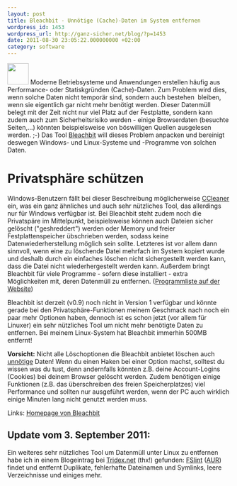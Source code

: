 ```yaml
---
layout: post
title: Bleachbit - Unnötige (Cache)-Daten im System entfernen
wordpress_id: 1453
wordpress_url: http://ganz-sicher.net/blog/?p=1453
date: 2011-08-30 23:05:22.000000000 +02:00
category: software
---
```

<img class="lefticon" title="zen_classic_logo" src="{{site.baseurl}}/wp-content/uploads/zen_classic_logo.png" alt="" width="48" height="48" />
Moderne Betriebsysteme und Anwendungen erstellen häufig aus Performance- oder Statiskgründen (Cache)-Daten. Zum Problem wird dies, wenn solche Daten nicht temporär sind, sondern auch bestehen  bleiben, wenn sie eigentlich gar nicht mehr benötigt werden. Dieser Datenmüll belegt mit der Zeit nicht nur viel Platz auf der Festplatte, sondern kann zudem auch zum Sicherheitsrisiko werden - einige Browserdaten (besuchte Seiten,...) könnten beispielsweise von böswilligen Quellen ausgelesen werden. ;-) Das Tool <a href="http://bleachbit.sourceforge.net">Bleachbit</a> will dieses Problem anpacken und bereinigt deswegen Windows- und Linux-Systeme und -Programme von solchen Daten.
<!--more-->

Privatsphäre schützen
=====================
Windows-Benutzern fällt bei dieser Beschreibung möglicherweise <a href="http://www.piriform.com/CCLEANER">CCleaner</a> ein, was ein ganz ähnliches und auch sehr nützliches Tool, das allerdings nur für Windows verfügbar ist. Bei Bleachbit steht zudem noch die Privatspäre im Mittelpunkt, beispielsweise können auch Dateien sicher gelöscht ("geshreddert") werden oder Memory und freier Festplattenspeicher übschrieben werden, sodass keine Datenwiederherstellung möglich sein sollte. Letzteres ist vor allem dann sinnvoll, wenn eine zu löschende Datei mehrfach im System kopiert wurde und deshalb durch ein einfaches löschen nicht sichergestellt werden kann, dass die Datei nicht wiederhergestellt werden kann.
Außerdem bringt Bleachbit für viele Programme - sofern diese installiert - extra Möglichkeiten mit, deren Datenmüll zu entfernen. (<a href="http://bleachbit.sourceforge.net/features">Programmliste auf der Website</a>)

Bleachbit ist derzeit (v0.9) noch nicht in Version 1 verfügbar und könnte gerade bei den Privatsphäre-Funktionen meinem Geschmack nach noch ein paar mehr Optionen haben, dennoch ist es schon jetzt (vor allem für Linuxer) ein sehr nützliches Tool um nicht mehr benötigte Daten zu entfernen. Bei meinem Linux-System hat Bleachbit immerhin 500MB entfernt!

<div class="infobox"><strong>Vorsicht:</strong> Nicht alle Löschoptionen die Bleachbit anbietet löschen auch <span style="text-decoration: underline;">unnötige</span> Daten! Wenn du einen Haken bei einer Option machst, solltest du wissen was du tust, denn andernfalls könnten z.B. deine Account-Logins (Cookies) bei deinem Browser gelöscht werden.
Zudem benötigen einige Funktionen (z.B. das überschreiben des freien Speicherplatzes) viel Performance und sollten nur ausgeführt werden, wenn der PC auch wirklich einige Minuten lang nicht genutzt werden muss.

Links: <a class="homelink" href="http://bleachbit.sourceforge.net">Homepage von Bleachbit</a></div>


Update vom 3. September 2011:
-------------------------------
Ein weiteres sehr nützliches Tool um Datenmüll unter Linux zu entfernen habe ich in einem Blogeintrag bei <a href="http://tridex.net/2011-09-02/fslint-saubermacher-im-datensalat/">Tridex.net</a> (thx!) gefunden: <a href="http://freshmeat.net/projects/fslint">FSlint</a> (<a href="https://aur.archlinux.org/packages.php?ID=9550">AUR</a>) findet und entfernt Duplikate, fehlerhafte Dateinamen und Symlinks, leere Verzeichnisse und einiges mehr.
